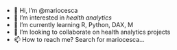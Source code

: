 - 👋 Hi, I’m @mariocesca
- 👀 I’m interested in *health analytics*
- 🌱 I’m currently learning R, Python, DAX, M
- 💞️ I’m looking to collaborate on health analytics projects
- 📫 How to reach me? Search for mariocesca...

<!---
mariocesca/mariocesca is a ✨ special ✨ repository because its `README.md` (this file) appears on your GitHub profile.
You can click the Preview link to take a look at your changes.
--->
